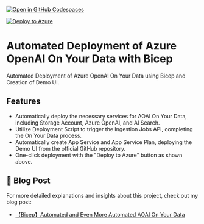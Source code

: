 [![Open in GitHub Codespaces](https://github.com/codespaces/badge.svg)](https://codespaces.new/charliewei0716/azure-openai-on-your-data-with-bicep?quickstart=1)

[![Deploy to Azure](https://aka.ms/deploytoazurebutton)](https://portal.azure.com/#create/Microsoft.Template/uri/https%3A%2F%2Fraw.githubusercontent.com%2Fcharliewei0716%2Fazure-openai-on-your-data-with-bicep%2Fmain%2Fmain.json)

# Automated Deployment of Azure OpenAI On Your Data with Bicep

Automated Deployment of Azure OpenAI On Your Data using Bicep and Creation of Demo UI.

## Features
- Automatically deploy the necessary services for AOAI On Your Data, including Storage Account, Azure OpenAI, and AI Search.
- Utilize Deployment Script to trigger the Ingestion Jobs API, completing the On Your Data process.
- Automatically create App Service and App Service Plan, deploying the Demo UI from the official GitHub repository.
- One-click deployment with the "Deploy to Azure" button as shown above.

## 🔗 Blog Post
For more detailed explanations and insights about this project, check out my blog post:
- [【Bicep】Automated and Even More Automated AOAI On Your Data](https://www.charliewei.net/2024/07/bicep-with-aoai-on-your-data.html)

